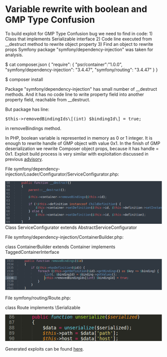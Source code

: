 # Variable rewrite with boolean and GMP Type Confusion

To build exploit for GMP Type Confusion bug we need to find in code:
1\) Class that implements Serializable interface
2\) Code line executed from \_\_destruct method to rewrite object property
3\) Find an object to rewrite props
Symfony package "symfony/dependency-injection" was taken for analysis.

$ cat composer.json
{
 "require": {
 "psr/container":"1.0.0",
 "symfony/dependency-injection": "3.4.47",
 "symfony/routing": "3.4.47"
 }
}

$ composer install

Package "symfony/dependency-injection" has small number of \_\_destruct methods. And it has no code line to write property field into another property field, reachable from \_\_destruct.

But package has line:

<pre>$this-&gt;removedBindingIds\[(int) $bindingId\] = true;</pre>

in removeBindings method.

In PHP, boolean variable is represented in memory as 0 or 1 integer. It is enough to rewrite handle of GMP object with value 0x1. In the finish of GMP deserialization we rewrite Composer object props, because it has handle = 0x1. Exploit build process is very similar with exploitation discussed in previous [advisory](https://github.com/CFandR-github/advisory/blob/main/symfony_process_gmp/symfony_0day_GMP_exploit.md).

File symfony/dependency-injection/Loader/Configurator/ServiceConfigurator.php:

![](./images/symfony_rewrite_with_boolean_html_fd399331273a6587.png)Class ServiceConfigurator extends AbstractServiceConfigurator

File symfony/dependency-injection/ContainerBuilder.php:

class ContainerBuilder extends Container implements TaggedContainerInterface

![](./images/symfony_rewrite_with_boolean_html_cebc0233944efb9a.png)

File symfony/routing/Route.php:

class Route implements \\Serializable

![](./images/symfony_rewrite_with_boolean_html_af81d1ef3bf49031.png)

Generated exploits can be found [here](https://github.com/CFandR-github/advisory/tree/main/symfony_rewrite_into_bool/generated_poi/).